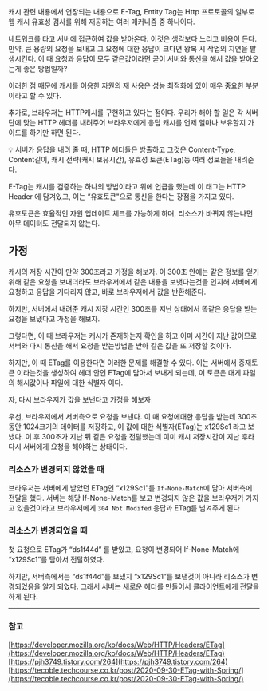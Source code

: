 캐시 관련 내용에서 연장되는 내용으로 E-Tag, Entity Tag는 Http 프로토콜의 일부로 웹 캐시 유효성 검사를 위해 재공하는 여러 매커니즘 중 하나이다.

네트워크를 타고 서버에 접근하여 값을 받아온다. 이것은 생각보다 느리고 비용이 든다. 만약, 큰 용량의 요청을 보내고 그 요청에 대한 응답이 크다면 왕복 시 작업의 지연을 발생시킨다. 이 때 요청과 응답이 모두 같은값이라면 굳이 서버와 통신을 해서 값을 받아오는게 좋은 방법일까?

이러한 점 때문에 캐시를 이용한 자원의 재 사용은 성능 최적화에 있어 매우 중요한 부분이라고 할 수 있다.

추가로, 브라우저는 HTTP캐시를 구현하고 있다는 점이다.
우리가 해야 할 일은 각 서버단에 맞는 HTTP 헤더를 내려주어 브라우저에게 응답 캐시를 언제 얼마나 보유할지 가이드를 하기만 하면 된다.

<aside>
💡 서버가 응답을 내려 줄 때, HTTP 헤더들은 방출하고 그것은 Content-Type, Content길이, 캐시 전략(캐시 보유시간), 유효성 토큰(ETag)등 여러 정보들을 내려준다.

</aside>

E-Tag는 캐시를 검증하는 하나의 방법이라고 위에 언급을 했는데 이 태그는 HTTP Header 에 담겨있고, 이는 “유효토큰"으로 통신을 한다는 장점을 가지고 있다.

유호토큰은 효율적인 자원 업데이트 체크를 가능하게 하며, 리소스가 바뀌지 않는나면 아무 데이터도 전달되지 않는다.

## 가정

캐시의 저장 시간이 만약 300초라고 가정을 해보자. 이 300초 안에는 같은 정보를 얻기 위해 같은 요청을 보내더라도 브라우저에서 같은 내용을 보냇다는것을 인지해 서버에게 요청하고 응답을 기다리지 않고, 바로 브라우저에서 값을 반환해준다.

하지만, 서버에서 내려준 캐시 저장 시간인 300초를 지난 상태에서 똑같은 응답을 받는 요청을 보냈다고 가정을 해보자.

그렇다면, 이 때 브라우저는 캐시가 존재하는지 확인을 하고 이미 시간이 지난 값이므로 서버와 다시 통신을 해서 요청을 받는방법을 받아 같은 값을 또 저장할 것이다.

하지만, 이 때 ETag를 이용한다면 이러한 문제를 해결할 수 있다.
이는 서버에서 중재토큰 이라는것을 생성하여 헤더 안인 ETag에 담아서 보내게 되는데, 이 토큰은 대게 파일의 해시값이나 파일에 대한 식별자 이다.

자, 다시 브라우저가 값을 보낸다고 가정을 해보자

우선, 브라우저에서 서버측으로 요청을 보낸다. 이 때 요청에대한 응답을 받는데 300초 동안 1024크기의 데이터를 저장하고, 이 값에 대한 식별자(ETag)는 x129Sc1 라고 보냈다.
이 후 300초가 지난 뒤 같은 요청을 전달했는데 이미 캐시 저장시간이 지난 후라 다시 서버에게 요청을 해야하는 상태이다. 

### 리소스가 변경되지 않았을 때

브라우저는 서버에게 받았던 ETag인 “x129Sc1”를 `If-None-Match`에  담아 서버측에 전달을 했다. 서버는 해당 If-None-Match를 보고 변경되지 않은 값을 브라우저가 가지고 있을것이라고 브라우저에게 `304 Not Modifed` 응답과 ETag를 넘겨주게 된다

### 리소스가 변경되었을 때

첫 요청으로 ETag가 “ds1f44d” 를 받았고, 요청이 변경되어 If-None-Match에 “x129Sc1”를 담아서 전달하였다.

하지만, 서버측에서는 “ds1f44d”를 보냈지 “x129Sc1”를 보낸것이 아니라 리소스가 변경되었음을 알게 되었다. 그래서 서버는 새로운 헤더를 만들어서 클라이언트에게 전달을 하게 된다.

---

### 참고

[https://developer.mozilla.org/ko/docs/Web/HTTP/Headers/ETag](https://developer.mozilla.org/ko/docs/Web/HTTP/Headers/ETag)
[https://pjh3749.tistory.com/264](https://pjh3749.tistory.com/264)
[https://tecoble.techcourse.co.kr/post/2020-09-30-ETag-with-Spring/](https://tecoble.techcourse.co.kr/post/2020-09-30-ETag-with-Spring/)
